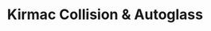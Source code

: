 ---
title: "Kirmac Collision & Autoglass"
url: /burnaby/kirmac-collision-and-autoglass/
shop: car repair
---
